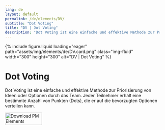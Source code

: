 ```yaml
---
lang: de
layout: default
permalink: /de/elements/DV/
subtitle: "Dot Voting"
title: "DV | Dot Voting"
description: "Dot Voting ist eine einfache und effektive Methode zur Priorisierung von Ideen oder Optionen durch das Team. Jeder Teilnehmer erhält eine bestimmte Anzahl von Punkten (Dots), die er auf die bevorzugten Optionen verteilen kann."
---
```


{% include figure.liquid loading="eager" path="assets/img/elements/de/DV.card.png" class="img-fluid" width="300" height="300" alt="DV | Dot Voting" %}

# Dot Voting

Dot Voting ist eine einfache und effektive Methode zur Priorisierung von Ideen oder Optionen durch das Team. Jeder Teilnehmer erhält eine bestimmte Anzahl von Punkten (Dots), die er auf die bevorzugten Optionen verteilen kann.

<a href="https://apps.apple.com/app/apple-store/id6738084498?pt=127441684&ct=website&mt=8">
  <img src="{{ "assets/img/en/appstore.png" | relative_url }}" width="120" height="40" alt="Download PM Elements">
</a>
